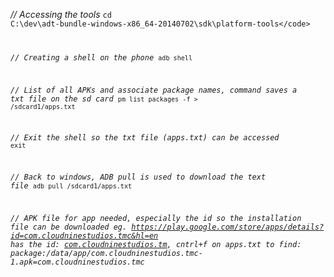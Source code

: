 *// Accessing the tools*
<code>cd C:\dev\adt-bundle-windows-x86_64-20140702\sdk\platform-tools\</code>


*// Creating a shell on the phone*
<code>adb shell</code>


*// List of all APKs and associate package names, command saves a txt file on the sd card*
<code>pm list packages -f > /sdcard1/apps.txt</code>


*// Exit the shell so the txt file (apps.txt) can be accessed*
<code>exit</code>


*// Back to windows, ADB pull is used to download the text file*
<code>adb pull /sdcard1/apps.txt</code>


*// APK file for app needed, especially the id so the installation file can be downloaded eg. https://play.google.com/store/apps/details?id=com.cloudninestudios.tmc&hl=en has the id: <u>com.cloudninestudios.tm</u>, cntrl+f on apps.txt to find: package:/data/app/com.cloudninestudios.tmc-1.apk=com.cloudninestudios.tmc*
<code></code>
